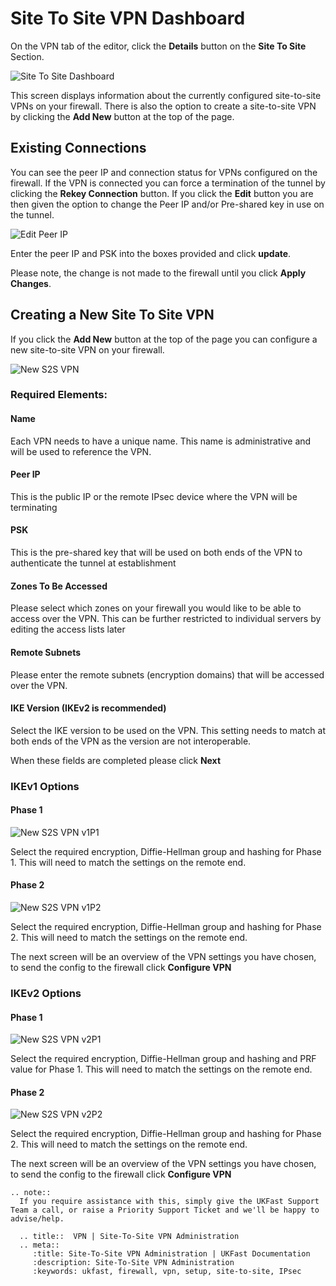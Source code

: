 # Site To Site VPN Dashboard

On the VPN tab of the editor, click the **Details** button on the **Site To Site** Section.

![Site To Site Dashboard](files/editor2_s2s_dash.PNG)

This screen displays information about the currently configured site-to-site VPNs on your firewall. There is also the option to create a site-to-site VPN by clicking the **Add New** button
at the top of the page.

## Existing Connections

You can see the peer IP and connection status for VPNs configured on the firewall. If the VPN is connected you can force a termination of the tunnel by clicking the **Rekey Connection** button. If you click
the **Edit** button you are then given the option to change the Peer IP and/or Pre-shared key in use on the tunnel.

![Edit Peer IP](files/editor2_change_peer_ip.PNG)

Enter the peer IP and PSK into the boxes provided and click **update**.

Please note, the change is not made to the firewall until you click **Apply Changes**.

## Creating a New Site To Site VPN

If you click the **Add New** button at the top of the page you can configure a new site-to-site VPN on your firewall.

![New S2S VPN](files/editor2_config_new_s2s.PNG)

### Required Elements:

#### Name

Each VPN needs to have a unique name. This name is administrative and will be used to reference the VPN.

#### Peer IP

This is the public IP or the remote IPsec device where the VPN will be terminating

#### PSK

This is the pre-shared key that will be used on both ends of the VPN to authenticate the tunnel at establishment

#### Zones To Be Accessed

Please select which zones on your firewall you would like to be able to access over the VPN. This can be further restricted to individual servers by editing the access lists later

#### Remote Subnets

Please enter the remote subnets (encryption domains) that will be accessed over the VPN.

#### IKE Version (IKEv2 is recommended)

Select the IKE version to be used on the VPN. This setting needs to match at both ends of the VPN as the version are not interoperable.

When these fields are completed please click **Next**

### IKEv1 Options

#### Phase 1

![New S2S VPN v1P1](files/editor2_ikev1_p1.png)

Select the required encryption, Diffie-Hellman group and hashing for Phase 1. This will need to match the settings on the remote end.

#### Phase 2

![New S2S VPN v1P2](files/editor2_ikev1_p2.png)

Select the required encryption, Diffie-Hellman group and hashing for Phase 2. This will need to match the settings on the remote end.

The next screen will be an overview of the VPN settings you have chosen, to send the config to the firewall click **Configure VPN**

### IKEv2 Options

#### Phase 1

![New S2S VPN v2P1](files/editor2_ikev2_p1.png)

Select the required encryption, Diffie-Hellman group and hashing and PRF value for Phase 1. This will need to match the settings on the remote end.

#### Phase 2

![New S2S VPN v2P2](files/editor2_ikev2_p2.png)

Select the required encryption, Diffie-Hellman group and hashing for Phase 2. This will need to match the settings on the remote end.

The next screen will be an overview of the VPN settings you have chosen, to send the config to the firewall click **Configure VPN**

```eval_rst
.. note::
  If you require assistance with this, simply give the UKFast Support Team a call, or raise a Priority Support Ticket and we'll be happy to advise/help.
```

```eval_rst
  .. title::  VPN | Site-To-Site VPN Administration
  .. meta::
     :title: Site-To-Site VPN Administration | UKFast Documentation
     :description: Site-To-Site VPN Administration
     :keywords: ukfast, firewall, vpn, setup, site-to-site, IPsec
```
